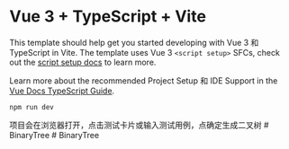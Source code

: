 # Vue 3 + TypeScript + Vite

This template should help get you started developing with Vue 3 和 TypeScript in Vite. The template uses Vue 3 `<script setup>` SFCs, check out the [script setup docs](https://v3.vuejs.org/api/sfc-script-setup.html#sfc-script-setup) to learn more.

Learn more about the recommended Project Setup 和 IDE Support in the [Vue Docs TypeScript Guide](https://vuejs.org/guide/typescript/overview.html#project-setup).
```
npm run dev
```
项目会在浏览器打开，点击测试卡片或输入测试用例，点确定生成二叉树
#   B i n a r y T r e e 
 
 #   B i n a r y T r e e 
 

